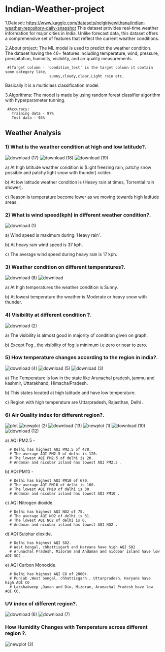 # Indian-Weather-project
1.Dataset: https://www.kaggle.com/datasets/nelgiriyewithana/indian-weather-repository-daily-snapshot
This dataset provides real-time weather information for major cities in India. Unlike forecast data, this dataset offers a comprehensive set of features that reflect the current weather conditions.

2.About project: The ML model is used to predict the weather condition. The dataset having the 40+ features including temperature, wind, pressure, precipitation, humidity, visibility, and air quality measurements.

     #)Target column - 'condition_text' is the target column it contain some category like,
                        sunny,cloudy,clear,Light rain etc.
 Basically it is a multiclass classification model.  
 
3.Algorithms: The model is made by using random forest classifier algorithm with hyperparameter tunning.

     #Accuracy:
       Training data - 97%
       Test data - 94%

## Weather Analysis
### 1) What is the weather condition at high and low latitude?.

![download (17)](https://github.com/Gaurav1917/Indian-Weather-project/assets/146158309/4107151b-536b-4450-aa09-24b8e7a4ba40)
![download (18)](https://github.com/Gaurav1917/Indian-Weather-project/assets/146158309/d70a34b5-23ac-4308-a654-6434d216d289)
![download (19)](https://github.com/Gaurav1917/Indian-Weather-project/assets/146158309/e6defbbb-658c-4fcf-bedc-e8ea12c42fe8)

a) At high latitude weather condition is (Light freezing rain, patchy snow possible and patchy light snow with thunder) colder.

b) At low latitude weather condition is (Heavy rain at times, Torrential rain shower).

c) Reason is temperature become lower as we moving towards high latitude areas.

### 2) What is wind speed(kph) in different weather condition?.

![download (1)](https://github.com/Gaurav1917/Indian-Weather-project/assets/146158309/091b7831-11bd-4f48-b8e1-4039c8da8c09)

a) Wind speed is maximum during 'Heavy rain'.

b) At heavy rain wind speed is 37 kph.

c) The average wind speed during heavy rain is 17 kph.

### 3) Weather condition on different temperatures?.

![download (8)](https://github.com/Gaurav1917/Indian-Weather-project/assets/146158309/82191fb9-cd5d-40f7-b3f3-dd17efe3d3f7)
![download](https://github.com/Gaurav1917/Indian-Weather-project/assets/146158309/7ac8c9ad-8366-4fc2-8d41-51edd39d299d)

a) At high temperatures the weather condition is Sunny.

b) At lowest temperature the weather is Moderate or heavy snow with thunder.

### 4) Visibility at different condition ?.

![download (2)](https://github.com/Gaurav1917/Indian-Weather-project/assets/146158309/6750993d-c87b-430a-b8de-9e2ba6ee6281)

a) The visibility is almost good in majority of condition given on graph.

b) Except Fog , the visibility of fog is minimum i.e zero or near to zero.

### 5) How temperature changes according to the region in india?.

![download (4)](https://github.com/Gaurav1917/Indian-Weather-project/assets/146158309/58bef50c-41cb-41ab-98ad-a3c19269f741)
![download (5)](https://github.com/Gaurav1917/Indian-Weather-project/assets/146158309/6bb7011e-3c7a-4fa0-a603-98a43fc99ff8)
![download (3)](https://github.com/Gaurav1917/Indian-Weather-project/assets/146158309/3a4bb76f-cf47-401b-a798-72f54371e8a7)

a) The Temperature is low in the state like Arunachal pradesh, jammu and kashmir, Uttarakhand, HimachalPradesh.

b) This states located at high latitude and have low temperature.

c) Region with high temperature are Uttarpradesh, Rajasthan, Delhi .

### 6) Air Quality index for different region?.

![plot](https://github.com/Gaurav1917/Indian-Weather-project/assets/146158309/e17f02da-3cd5-4b20-b499-a3bd61ea75a0)
![newplot (2)](https://github.com/Gaurav1917/Indian-Weather-project/assets/146158309/69230f60-71ec-4de4-89d1-b2eee216db93)
![download (13)](https://github.com/Gaurav1917/Indian-Weather-project/assets/146158309/87a68ead-ac08-4570-ae0b-76d8f8bd5c93)
![newplot (1)](https://github.com/Gaurav1917/Indian-Weather-project/assets/146158309/11571238-dbf4-4a52-9743-9fb1e534f2ed)
![download (10)](https://github.com/Gaurav1917/Indian-Weather-project/assets/146158309/868ec520-0da0-4d0c-b9e6-cb42ce5baf1a)
![download (12)](https://github.com/Gaurav1917/Indian-Weather-project/assets/146158309/fdee0869-b6e8-405e-a814-541b83bee1e1)

a) AQI PM2.5 -

      # Delhi has highest AQI PM2.5 of 470.
      # The average AQI PM2.5 of delhi is 120.
      # The lowest AQI PM2.5 of delhi is 20.
      # Andaman and nicobar island has lowest AQI PM2.5 .
      
b) AQI PM10 -

      # Delhi has highest AQI PM10 of 670.
      # The average AQI PM10 of delhi is 180.
      # The lowest AQI PM10 of delhi is 30.
      # Andaman and nicobar island has lowest AQI PM10 .
      
c) AQI Nitrogen dioxide.

      # Delhi has highest AQI NO2 of 75.
      # The average AQI NO2 of delhi is 31.
      # The lowest AQI NO2 of delhi is 6.
      # Andaman and nicobar island has lowest AQI NO2 .
      

 d) AQI Sulphur dioxide.

      # Delhi has highest AQI SO2.
      # West bengal, chhattisgarh and Haryana have high AQI SO2
      # Arunachal Pradesh, Mizoram and Andaman and nicobar island have low AQI SO2 .

e) AQI Carbon Monoxide.

      # Delhi has highest AQI CO of 2000+.
      # Punjab ,West bengal, chhattisgarh , Uttarpradesh, Haryana have high AQI CO
      # Lakshadweep ,Daman and Diu, Mizoram, Arunachal Pradesh have low AQI CO.

### UV index of different region?.

![download (6)](https://github.com/Gaurav1917/Indian-Weather-project/assets/146158309/672fc094-838e-4836-b9db-cc300da3d9f8)
![download (7)](https://github.com/Gaurav1917/Indian-Weather-project/assets/146158309/02489717-ce99-4fd5-ac26-73ebabb34cd4)





### How Humidity Changes with Temperature across different region ?.

![newplot (3)](https://github.com/Gaurav1917/Indian-Weather-project/assets/146158309/887641e4-7cac-44a9-a8b0-5483099b8b3b)





      
    
      
    








